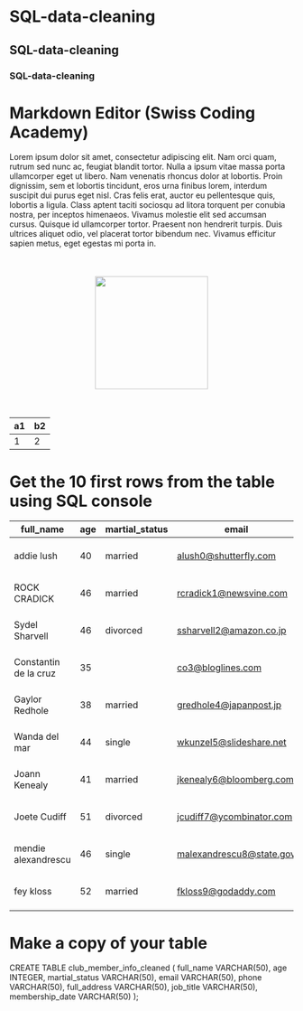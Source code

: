 # SQL-data-cleaning
## SQL-data-cleaning
### SQL-data-cleaning
# Markdown Editor (Swiss Coding Academy)
        
Lorem ipsum dolor sit amet, consectetur adipiscing elit. Nam orci quam, rutrum sed nunc ac, feugiat blandit tortor. Nulla a ipsum vitae massa porta ullamcorper eget ut libero. Nam venenatis rhoncus dolor at lobortis. Proin dignissim, sem et lobortis tincidunt, eros urna finibus lorem, interdum suscipit dui purus eget nisl. Cras felis erat, auctor eu pellentesque quis, lobortis a ligula. Class aptent taciti sociosqu ad litora torquent per conubia nostra, per inceptos himenaeos. Vivamus molestie elit sed accumsan cursus. Quisque id ullamcorper tortor. Praesent non hendrerit turpis. Duis ultrices aliquet odio, vel placerat tortor bibendum nec. Vivamus efficitur sapien metus, eget egestas mi porta in.

<img src="https://lms.swisscoding.edu.vn/pluginfile.php/1/core_admin/logo/0x200/1711103404/sca_logo.png" width="200" style="display: block; margin: 50px auto;">

a1 | b2
---|---
1|2

# Get the 10 first rows from the table using SQL console
|full_name|age|martial_status|email|phone|full_address|job_title|membership_date|
|---------|---|--------------|-----|-----|------------|---------|---------------|
|addie lush|40|married|alush0@shutterfly.com|254-389-8708|3226 Eastlawn Pass,Temple,Texas|Assistant Professor|7/31/2013|
|      ROCK CRADICK|46|married|rcradick1@newsvine.com|910-566-2007|4 Harbort Avenue,Fayetteville,North Carolina|Programmer III|5/27/2018|
|Sydel Sharvell|46|divorced|ssharvell2@amazon.co.jp|702-187-8715|4 School Place,Las Vegas,Nevada|Budget/Accounting Analyst I|10/6/2017|
|Constantin de la cruz|35||co3@bloglines.com|402-688-7162|6 Monument Crossing,Omaha,Nebraska|Desktop Support Technician|10/20/2015|
|  Gaylor Redhole|38|married|gredhole4@japanpost.jp|917-394-6001|88 Cherokee Pass,New York City,New York|Legal Assistant|5/29/2019|
|Wanda del mar       |44|single|wkunzel5@slideshare.net|937-467-6942|10864 Buhler Plaza,Hamilton,Ohio|Human Resources Assistant IV|3/24/2015|
|Joann Kenealy|41|married|jkenealy6@bloomberg.com|513-726-9885|733 Hagan Parkway,Cincinnati,Ohio|Accountant IV|4/17/2013|
|   Joete Cudiff|51|divorced|jcudiff7@ycombinator.com|616-617-0965|975 Dwight Plaza,Grand Rapids,Michigan|Research Nurse|11/16/2014|
|mendie alexandrescu|46|single|malexandrescu8@state.gov|504-918-4753|34 Delladonna Terrace,New Orleans,Louisiana|Systems Administrator III|3/12/1921|
| fey kloss|52|married|fkloss9@godaddy.com|808-177-0318|8976 Jackson Park,Honolulu,Hawaii|Chemical Engineer|11/5/2014|

# Make a copy of your table
CREATE TABLE club_member_info_cleaned (
	full_name VARCHAR(50),
	age INTEGER,
	martial_status VARCHAR(50),
	email VARCHAR(50),
	phone VARCHAR(50),
	full_address VARCHAR(50),
	job_title VARCHAR(50),
	membership_date VARCHAR(50)
);
